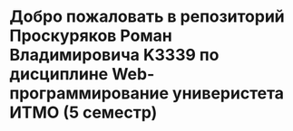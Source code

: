 # Добро пожаловать в репозиторий Проскуряков Роман Владимировича K3339 по дисциплине Web-программирование универистета ИТМО (5 семестр)